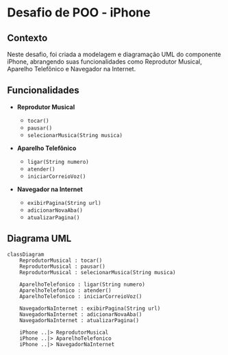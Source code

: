# Desafio de POO - iPhone

## Contexto

Neste desafio, foi criada a modelagem e diagramação UML do componente iPhone, abrangendo suas funcionalidades como Reprodutor Musical, Aparelho Telefônico e Navegador na Internet.

## Funcionalidades

- **Reprodutor Musical**
  - `tocar()`
  - `pausar()`
  - `selecionarMusica(String musica)`

- **Aparelho Telefônico**
  - `ligar(String numero)`
  - `atender()`
  - `iniciarCorreioVoz()`

- **Navegador na Internet**
  - `exibirPagina(String url)`
  - `adicionarNovaAba()`
  - `atualizarPagina()`

## Diagrama UML

```mermaid
classDiagram
    ReprodutorMusical : tocar()
    ReprodutorMusical : pausar()
    ReprodutorMusical : selecionarMusica(String musica)

    AparelhoTelefonico : ligar(String numero)
    AparelhoTelefonico : atender()
    AparelhoTelefonico : iniciarCorreioVoz()

    NavegadorNaInternet : exibirPagina(String url)
    NavegadorNaInternet : adicionarNovaAba()
    NavegadorNaInternet : atualizarPagina()

    iPhone ..|> ReprodutorMusical
    iPhone ..|> AparelhoTelefonico
    iPhone ..|> NavegadorNaInternet
